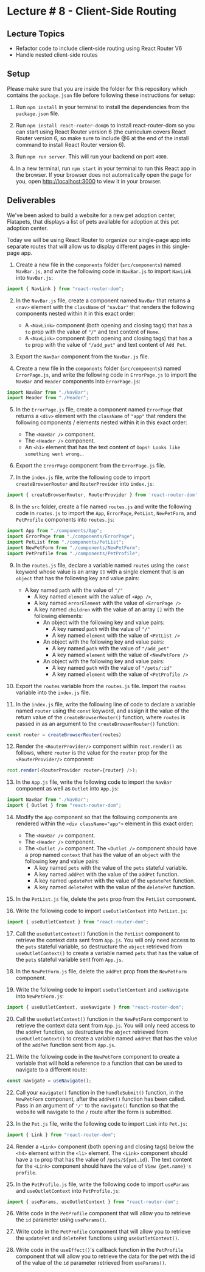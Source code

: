 # Lecture # 8 - Client-Side Routing

## Lecture Topics

- Refactor code to include client-side routing using React Router V6
- Handle nested client-side routes

## Setup

Please make sure that you are inside the folder for this repository which contains the `package.json` file before following these instructions for setup:

1. Run `npm install` in your terminal to install the dependencies from the `package.json` file.

2. Run `npm install react-router-dom@6` to install react-router-dom so you can start using React Router version 6 (the curriculum covers React Router version 6, so make sure to include @6 at the end of the install command to install React Router version 6).

3. Run `npm run server`. This will run your backend on port `4000`.

4. In a new terminal, run `npm start` in your terminal to run this React app in the browser. If your browser does not automatically open the page for you, open [http://localhost:3000](http://localhost:3000) to view it in your browser.

## Deliverables

We've been asked to build a website for a new pet adoption center, Flatapets, that displays a list of pets available for adoption at this pet adoption center.

Today we will be using React Router to organize our single-page app into separate routes that will allow us to display different pages in this single-page app.

1. Create a new file in the `components` folder (`src/components`) named `NavBar.js`, and write the following code in `NavBar.js` to import `NavLink` into `NavBar.js`:

```javascript
import { NavLink } from "react-router-dom";
```

2. In the `NavBar.js` file, create a component named `NavBar` that returns a `<nav>` element with the `className` of `"navbar"` that renders the following components nested within it in this exact order:
   - A `<NavLink>` component (both opening and closing tags) that has a `to` prop with the value of `"/"` and text content of `Home`.
   - A `<NavLink>` component (both opening and closing tags) that has a `to` prop with the value of `"/add_pet"` and text content of `Add Pet`.

3. Export the `NavBar` component from the `NavBar.js` file.

4. Create a new file in the `components` folder (`src/components`) named `ErrorPage.js`, and write the following code in `ErrorPage.js` to import the `NavBar` and `Header` components into `ErrorPage.js`:

```javascript
import NavBar from "./NavBar";
import Header from "./Header";
```

5. In the `ErrorPage.js` file, create a component named `ErrorPage` that returns a `<div>` element with the `className` of `"app"` that renders the following components / elements nested within it in this exact order:
   - The `<NavBar />` component.
   - The `<Header />` component.
   - An `<h1>` element that has the text content of `Oops! Looks like something went wrong.`.

6. Export the `ErrorPage` component from the `ErrorPage.js` file.

7. In the `index.js` file, write the following code to import `createBrowserRouter` and `RouterProvider` into `index.js`:

```javascript
import { createBrowserRouter, RouterProvider } from 'react-router-dom';
```

8. In the `src` folder, create a file named `routes.js` and write the following code in `routes.js` to import the `App`, `ErrorPage`, `PetList`, `NewPetForm`, and `PetProfile` components into `routes.js`:

```javascript
import App from "./components/App";
import ErrorPage from "./components/ErrorPage";
import PetList from "./components/PetList";
import NewPetForm from "./components/NewPetForm";
import PetProfile from "./components/PetProfile";
```

9. In the `routes.js` file, declare a variable named `routes` using the `const` keyword whose value is an array `[]` with a single element that is an `object` that has the following key and value pairs:
   - A key named `path` with the value of `"/"`
     - A key named `element` with the value of `<App />`,
     - A key named `errorElement` with the value of `<ErrorPage />`
     - A key named `children` with the value of an array `[]` with the following elements:
       - An object with the following key and value pairs:
         - A key named `path` with the value of `"/"`
         - A key named `element` with the value of `<PetList />`
       - An object with the following key and value pairs:
         - A key named `path` with the value of `"/add_pet"`
         - A key named `element` with the value of `<NewPetForm />`
       - An object with the following key and value pairs:
         - A key named `path` with the value of `"/pets/:id"`
         - A key named `element` with the value of `<PetProfile />`

10. Export the `routes` variable from the `routes.js` file. Import the `routes` variable into the `index.js` file.

11. In the `index.js` file, write the following line of code to declare a variable named `router` using the `const` keyword, and assign it the value of the return value of the `createBrowserRouter()` function, where `routes` is passed in as an argument to the `createBrowserRouter()` function:

```javascript
const router = createBrowserRouter(routes)
```

12. Render the `<RouterProvider/>` component within `root.render()` as follows, where `router` is the value for the `router` prop for the `<RouterProvider/>` component:

```javascript
root.render(<RouterProvider router={router} />);
```

13. In the `App.js` file, write the following code to import the `NavBar` component as well as `Outlet` into `App.js`:

```javascript
import NavBar from "./NavBar";
import { Outlet } from "react-router-dom";
```

14. Modify the `App` component so that the following components are rendered within the `<div className="app">` element in this exact order:
    - The `<NavBar />` component.
    - The `<Header />` component.
    - The `<Outlet />` component. The `<Outlet />` component should have a prop named `context` that has the value of an `object` with the following key and value pairs:
      - A key named `pets` with the value of the `pets` stateful variable.
      - A key named `addPet` with the value of the `addPet` function.
      - A key named `updatePet` with the value of the `updatePet` function.
      - A key named `deletePet` with the value of the `deletePet` function.

15. In the `PetList.js` file, delete the `pets` prop from the `PetList` component.

16. Write the following code to import `useOutletContext` into `PetList.js`:

```javascript
import { useOutletContext } from "react-router-dom";
```

17. Call the `useOutletContext()` function in the `PetList` component to retrieve the context data sent from `App.js`. You will only need access to the `pets` stateful variable, so destructure the `object` retrieved from `useOutletContext()` to create a variable named `pets` that has the value of the `pets` stateful variable sent from `App.js`.

18. In the `NewPetForm.js` file, delete the `addPet` prop from the `NewPetForm` component.

19. Write the following code to import `useOutletContext` and `useNavigate` into `NewPetForm.js`:

```javascript
import { useOutletContext, useNavigate } from "react-router-dom";
```

20. Call the `useOutletContext()` function in the `NewPetForm` component to retrieve the context data sent from `App.js`. You will only need access to the `addPet` function, so destructure the `object` retrieved from `useOutletContext()` to create a variable named `addPet` that has the value of the `addPet` function sent from `App.js`.

21. Write the following code in the `NewPetForm` component to create a variable that will hold a reference to a function that can be used to navigate to a different route:

```javascript
const navigate = useNavigate();
```

22. Call your `navigate()` function in the `handleSubmit()` function, in the `NewPetForm` component, after the `addPet()` function has been called. Pass in an argument of `'/'` to the `navigate()` function so that the website will navigate to the `/` route after the form is submitted.

23. In the `Pet.js` file, write the following code to import `Link` into `Pet.js`:

```javascript
import { Link } from "react-router-dom";
```

24. Render a `<Link>` component (both opening and closing tags) below the `<h4>` element within the `<li>` element. The `<Link>` component should have a `to` prop that has the value of `/pets/${pet.id}`. The text content for the `<Link>` component should have the value of `View {pet.name}'s profile`.

25. In the `PetProfile.js` file, write the following code to import `useParams` and `useOutletContext` into `PetProfile.js`:

```javascript
import { useParams, useOutletContext } from "react-router-dom";
```

26. Write code in the `PetProfile` component that will allow you to retrieve the `id` parameter using `useParams()`.

27. Write code in the `PetProfile` component that will allow you to retrieve the `updatePet` and `deletePet` functions using `useOutletContext()`.

28. Write code in the `useEffect()`'s callback function in the `PetProfile` component that will allow you to retrieve the data for the pet with the id of the value of the `id` parameter retrieved from `useParams()`.
